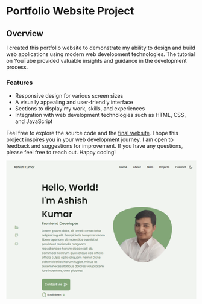 # Portfolio Website Project

## Overview

I created this portfolio website to demonstrate my ability to design and build web applications using modern web development technologies. The tutorial on YouTube provided valuable insights and guidance in the development process.

### Features

- Responsive design for various screen sizes
- A visually appealing and user-friendly interface
- Sections to display my work, skills, and experiences
- Integration with web development technologies such as HTML, CSS, and JavaScript

Feel free to explore the source code and the [final website](https://amazingashish.github.io/Portfolio/). I hope this project inspires you in your web development journey.
I am open to feedback and suggestions for improvement. If you have any questions, please feel free to reach out. Happy coding!

![Website Preview](https://github.com/AmazingAshish/Portfolio/blob/main/ASSETS/protfolio.png)
